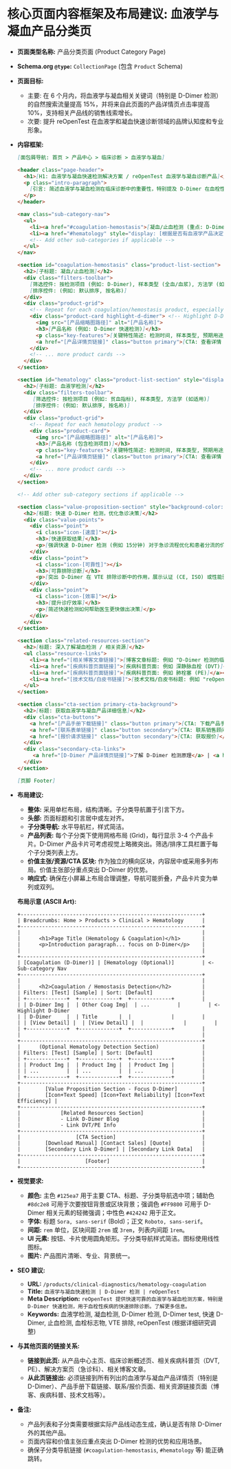 # 核心页面内容框架及布局建议: 血液学与凝血产品分类页

*   **页面类型名称:** 产品分类页面 (Product Category Page)
*   **Schema.org `@type`:** `CollectionPage` (包含 `Product` Schema)
*   **页面目标:**
    *   主要: 在 6 个月内，将血液学与凝血相关关键词（特别是 D-Dimer 检测）的自然搜索流量提高 15%，并将来自此页面的产品详情页点击率提高 10%，支持相关产品线的销售线索增长。
    *   次要: 提升 reOpenTest 在血液学和凝血快速诊断领域的品牌认知度和专业形象。

*   **内容框架:**

    ```markdown
    [面包屑导航: 首页 > 产品中心 > 临床诊断 > 血液学与凝血]

    <header class="page-header">
      <h1>[H1: 血液学与凝血快速检测解决方案 / reOpenTest 血液学与凝血诊断产品]</h1>
      <p class="intro-paragraph">
        [引言: 简述血液学与凝血检测在临床诊断中的重要性，特别提及 D-Dimer 在血栓性疾病排除诊断中的应用价值。突出 reOpenTest 解决方案的优势：快速、可靠。自然融入核心关键词。]
      </p>
    </header>

    <nav class="sub-category-nav">
      <ul>
        <li><a href="#coagulation-hemostasis">[凝血/止血检测 (重点: D-Dimer)]</a></li>
        <li><a href="#hematology" style="display: [根据是否有血液学产品决定 none 或 inline-block];">[血液学检测 (如有)]</a></li>
        <!-- Add other sub-categories if applicable -->
      </ul>
    </nav>

    <section id="coagulation-hemostasis" class="product-list-section">
      <h2>[子标题: 凝血/止血检测]</h2>
      <div class="filters-toolbar">
        [筛选控件: 按检测项目 (例如: D-Dimer), 样本类型 (全血/血浆), 方法学 (如适用)]
        [排序控件: (例如: 默认排序, 按名称)]
      </div>
      <div class="product-grid">
        <!-- Repeat for each coagulation/hemostasis product, especially D-Dimer -->
        <div class="product-card highlight-d-dimer"> <!-- Highlight D-Dimer card if needed -->
          <img src="[产品缩略图路径]" alt="[产品名称]">
          <h3>[产品名称 (例如: D-Dimer 快速检测)]</h3>
          <p class="key-features">[关键特性简述: 检测时间, 样本类型, 预期用途/临床意义 (例如 排除 VTE)]</p>
          <a href="[产品详情页链接]" class="button primary">[CTA: 查看详情 / 获取规格]</a>
        </div>
        <!-- ... more product cards -->
      </div>
    </section>

    <section id="hematology" class="product-list-section" style="display: [根据是否有血液学产品决定 none 或 block];">
      <h2>[子标题: 血液学检测]</h2>
      <div class="filters-toolbar">
         [筛选控件: 按检测项目 (例如: 贫血指标), 样本类型, 方法学 (如适用)]
         [排序控件: (例如: 默认排序, 按名称)]
      </div>
      <div class="product-grid">
        <!-- Repeat for each hematology product -->
        <div class="product-card">
          <img src="[产品缩略图路径]" alt="[产品名称]">
          <h3>[产品名称 (包含检测项目)]</h3>
          <p class="key-features">[关键特性简述: 检测时间, 样本类型, 预期用途/临床意义]</p>
          <a href="[产品详情页链接]" class="button primary">[CTA: 查看详情 / 获取规格]</a>
        </div>
        <!-- ... more product cards -->
      </div>
    </section>

    <!-- Add other sub-category sections if applicable -->

    <section class="value-proposition-section" style="background-color: var(--secondary-color-light, #e8f4fc);"> <!-- Optional section, focus on D-Dimer value -->
      <h2>[标题: 快速 D-Dimer 检测，优化急诊决策]</h2>
      <div class="value-points">
        <div class="point">
          <i class="icon-[速度]"></i>
          <h3>[快速获取结果]</h3>
          <p>[强调快速 D-Dimer 检测 (例如 15分钟) 对于急诊流程优化和患者分流的价值]</p>
        </div>
        <div class="point">
          <i class="icon-[可靠性]"></i>
          <h3>[可靠排除诊断]</h3>
          <p>[突出 D-Dimer 在 VTE 排除诊断中的作用，展示认证 (CE, ISO) 或性能验证信息]</p>
        </div>
        <div class="point">
          <i class="icon-[效率]"></i>
          <h3>[提升诊疗效率]</h3>
          <p>[简述快速检测如何帮助医生更快做出决策]</p>
        </div>
      </div>
    </section>

    <section class="related-resources-section">
      <h2>[标题: 深入了解凝血检测 / 相关资源]</h2>
      <ul class="resource-links">
        <li><a href="[相关博客文章链接]">[博客文章标题: 例如 "D-Dimer 检测的临床应用与解读"]</a></li>
        <li><a href="[疾病科普页面链接]">[疾病科普页面: 例如 深静脉血栓 (DVT)]</a></li>
        <li><a href="[疾病科普页面链接]">[疾病科普页面: 例如 肺栓塞 (PE)]</a></li>
        <li><a href="[技术文档/白皮书链接]">[技术文档/白皮书标题: 例如 "reOpenTest D-Dimer 检测性能研究"]</a></li>
      </ul>
    </section>

    <section class="cta-section primary-cta-background">
      <h2>[标题: 获取血液学与凝血产品详细信息]</h2>
      <div class="cta-buttons">
        <a href="[产品手册下载链接]" class="button primary">[CTA: 下载产品手册]</a>
        <a href="[联系表单链接]" class="button secondary">[CTA: 联系销售顾问]</a>
        <a href="[报价请求链接]" class="button secondary">[CTA: 获取报价]</a>
      </div>
      <div class="secondary-cta-links">
         <a href="[D-Dimer 产品详情页链接]">了解 D-Dimer 检测原理</a> | <a href="[性能数据文档链接]">查看性能数据</a>
      </div>
    </section>

    [页脚 Footer]
    ```

*   **布局建议:**
    *   **整体:** 采用单栏布局，结构清晰。子分类导航置于引言下方。
    *   **头部:** 页面标题和引言居中或左对齐。
    *   **子分类导航:** 水平导航栏，样式简洁。
    *   **产品列表:** 每个子分类下使用网格布局 (Grid)，每行显示 3-4 个产品卡片。D-Dimer 产品卡片可考虑视觉上略微突出。筛选/排序工具栏置于每个子分类列表上方。
    *   **价值主张/资源/CTA 区块:** 作为独立的横向区块，内容居中或采用多列布局。价值主张部分重点突出 D-Dimer 的优势。
    *   **响应式:** 确保在小屏幕上布局合理调整，导航可能折叠，产品卡片变为单列或双列。

    **布局示意 (ASCII Art):**

    ```
    +-----------------------------------------------------------+
    | Breadcrumbs: Home > Products > Clinical > Hematology      |
    +-----------------------------------------------------------+
    |                                                           |
    |      <h1>Page Title (Hematology & Coagulation)</h1>       |
    |      <p>Introduction paragraph... focus on D-Dimer</p>    |
    |                                                           |
    +-----------------------------------------------------------+
    | [Coagulation (D-Dimer)] | [Hematology (Optional)]         | <- Sub-category Nav
    +-----------------------------------------------------------+
    |                                                           |
    |      <h2>Coagulation / Hemostasis Detection</h2>          |
    | Filters: [Test] [Sample] | Sort: [Default]                |
    | +-------------+  +-------------+  +-------------+         |
    | | D-Dimer Img |  | Other Coag Img|  | ...         |         | <- Highlight D-Dimer
    | | D-Dimer     |  | Title       |  |             |         |
    | | [View Detail] |  | [View Detail] |  |             |         |
    | +-------------+  +-------------+  +-------------+         |
    |                                                           |
    +-----------------------------------------------------------+
    |      (Optional Hematology Detection Section)              |
    | Filters: [Test] [Sample] | Sort: [Default]                |
    | +-------------+  +-------------+  +-------------+         |
    | | Product Img |  | Product Img |  | Product Img |         |
    | | ...         |  | ...         |  | ...         |         |
    | +-------------+  +-------------+  +-------------+         |
    +-----------------------------------------------------------+
    |        [Value Proposition Section - Focus D-Dimer]        |
    |        [Icon+Text Speed] [Icon+Text Reliability] [Icon+Text Efficiency] |
    +-----------------------------------------------------------+
    |             [Related Resources Section]                   |
    |             - Link D-Dimer Blog                           |
    |             - Link DVT/PE Info                            |
    +-----------------------------------------------------------+
    |                  [CTA Section]                            |
    |        [Download Manual] [Contact Sales] [Quote]          |
    |        [Secondary Link D-Dimer] | [Secondary Link Data]   |
    +-----------------------------------------------------------+
    |                     [Footer]                              |
    +-----------------------------------------------------------+
    ```

*   **视觉要求:**
    *   **颜色:** 主色 `#125ea7` 用于主要 CTA、标题、子分类导航选中项；辅助色 `#8dc2e8` 可用于次要按钮背景或区块背景；强调色 `#FF9800` 可用于 D-Dimer 相关元素的轻微强调；中性色 `#424242` 用于正文。
    *   **字体:** 标题 `Sora, sans-serif` (Bold)；正文 `Roboto, sans-serif`。
    *   **间距:** `rem` 单位，区块间距 `2rem` 或 `3rem`，列表内间距 `1rem`。
    *   **UI 元素:** 按钮、卡片使用圆角矩形。子分类导航样式简洁。图标使用线性图标。
    *   **图片:** 产品图片清晰、专业、背景统一。

*   **SEO 建议:**
    *   **URL:** `/products/clinical-diagnostics/hematology-coagulation`
    *   **Title:** `血液学与凝血快速检测 | D-Dimer 检测 | reOpenTest`
    *   **Meta Description:** `reOpenTest 提供快速可靠的血液学与凝血检测方案，特别是 D-Dimer 快速检测，用于血栓性疾病的快速排除诊断。了解更多信息。`
    *   **Keywords:** 血液学检测, 凝血检测, D-Dimer 检测, D-Dimer test, 快速 D-Dimer, 止血检测, 血栓标志物, VTE 排除, reOpenTest (根据详细研究调整)

*   **与其他页面的链接关系:**
    *   **链接到此页:** 从产品中心主页、临床诊断概述页、相关疾病科普页（DVT, PE）、解决方案页（急诊科）、相关博客文章。
    *   **从此页链接出:** 必须链接到所有列出的血液学与凝血产品详情页（特别是 D-Dimer）、产品手册下载链接、联系/报价页面、相关资源链接页面（博客、疾病科普、技术文档等）。

*   **备注:**
    *   产品列表和子分类需要根据实际产品线动态生成，确认是否有除 D-Dimer 外的其他产品。
    *   页面内容和价值主张应重点突出 D-Dimer 检测的优势和应用场景。
    *   确保子分类导航链接 (`#coagulation-hemostasis`, `#hematology` 等) 能正确跳转。
